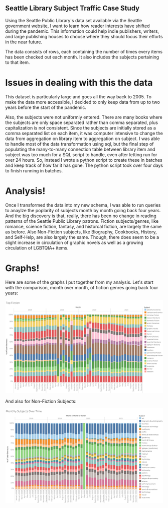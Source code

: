## Seattle Library Subject Traffic Case Study

Using the Seattle Public Library's data set available via the Seattle government website, I want to learn how reader interests have shifted during the pandemic. This information could help indie publishers, writers, and large publishing houses to choose where they should focus their efforts in the near future.

The data consists of rows, each containing the number of times every items has been checked out each month. It also includes the subjects pertaining to that item.

# Issues in dealing with this the data

This dataset is particularly large and goes all the way back to 2005. To make the data more accessible, I decided to only keep data from up to two years before the start of the pandemic.

Also, the subjects were not uniformly entered. There are many books where the subjects are only space separated rather than comma separated, plus capitalization is not consistent. Since the subjects are initially stored as a comma separated list on each item, it was computer intensive to change the data from aggregation on library item to aggregation on subject. I was able to handle most of the data transformation using sql, but the final step of populating the many-to-many connection table between library item and subject was too much for a SQL script to handle, even after letting run for over 24 hours. So, instead I wrote a python script to create these in batches and keep track of how far it has gone. The python script took over four days to finish running in batches.

# Analysis!

Once I transformed the data into my new schema, I was able to run queries to anaylze the poplarity of subjects month by month going back four years. And the big discovery is that, really, there has been no change in reading patterns of the Seattle Public Library patrons. Fiction subjects/genres, like romance, science fiction, fantasy, and historcal fiction, are largely the same as before. Also Non-Fiction subjects, like Biography, Cookbooks, History, and Self-Help, are also largely the same. Though, there does seem to be a slight increase in circulation of graphic novels as well as a growing circulation of LGBTQIA+ items.

# Graphs!

Here are some of the graphs I put together from my analysis.
Let's start with the comparison, month over month, of fiction genres going back four years:

![fiction subjects](graphs/Top_Fiction.png)

And also for Non-Fiction Subjects:

![non-fiction subjects](graphs/Top_Non-Fiction.png)

